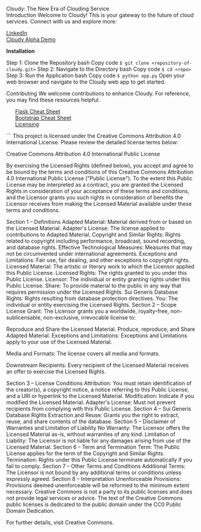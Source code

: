 Cloudy: The New Era of Clouding Service
<br>
Introduction
Welcome to Cloudy! This is your gateway to the future of cloud services. Connect with us and explore more:

<a href="https://www.linkedin.com/in/hamza-mazzout-04513b283/">LinkedIn</a>
<br>
<a href="https://cloudydemoalpha.netlify.app/">Cloudy Alpha Demo</a>

<b>Installation</b>

Step 1: Clone the Repository
bash
Copy code
```$ git clone <repository-of-cloudy.git>```
Step 2: Navigate to the Directory
bash
Copy code
```$ cd <repo>```
Step 3: Run the Application
bash
Copy code
```$ python app.py```
Open your web browser and navigate to the Cloudy web app to get started.

Contributing
We welcome contributions to enhance Cloudy. For reference, you may find these resources helpful:

<ul>
<a href="https://s3.us-east-2.amazonaws.com/prettyprinted/flask_cheatsheet.pdf">Flask Cheat Sheet</a>
  <br>
<a href="https://websitesetup.org/wp-content/uploads/2020/03/Bootstrap-Cheat-Sheet-websitesetup.org_.pdf">Bootstrap Cheat Sheet</a>
  <br>
<a href="http://creativecommons.org/publicdomain/zero/1.0/">Licensing</a>
</ul>
```
This project is licensed under the Creative Commons Attribution 4.0 International License. Please review the detailed license terms below:

Creative Commons Attribution 4.0 International Public License

By exercising the Licensed Rights (defined below), you accept and agree to be bound by the terms and conditions of this Creative Commons Attribution 4.0 International Public License ("Public License"). To the extent this Public License may be interpreted as a contract, you are granted the Licensed Rights in consideration of your acceptance of these terms and conditions, and the Licensor grants you such rights in consideration of benefits the Licensor receives from making the Licensed Material available under these terms and conditions.

Section 1 – Definitions
Adapted Material: Material derived from or based on the Licensed Material.
Adapter's License: The license applied to contributions to Adapted Material.
Copyright and Similar Rights: Rights related to copyright including performance, broadcast, sound recording, and database rights.
Effective Technological Measures: Measures that may not be circumvented under international agreements.
Exceptions and Limitations: Fair use, fair dealing, and other exceptions to copyright rights.
Licensed Material: The artistic or literary work to which the Licensor applied this Public License.
Licensed Rights: The rights granted to you under this Public License.
Licensor: The individual or entity granting rights under this Public License.
Share: To provide material to the public in any way that requires permission under the Licensed Rights.
Sui Generis Database Rights: Rights resulting from database protection directives.
You: The individual or entity exercising the Licensed Rights.
Section 2 – Scope
License Grant: The Licensor grants you a worldwide, royalty-free, non-sublicensable, non-exclusive, irrevocable license to:

Reproduce and Share the Licensed Material.
Produce, reproduce, and Share Adapted Material.
Exceptions and Limitations: Exceptions and Limitations apply to your use of the Licensed Material.

Media and Formats: The license covers all media and formats.

Downstream Recipients: Every recipient of the Licensed Material receives an offer to exercise the Licensed Rights.

Section 3 – License Conditions
Attribution: You must retain identification of the creator(s), a copyright notice, a notice referring to this Public License, and a URI or hyperlink to the Licensed Material.
Modification: Indicate if you modified the Licensed Material.
Adapter's License: Must not prevent recipients from complying with this Public License.
Section 4 – Sui Generis Database Rights
Extraction and Reuse: Grants you the right to extract, reuse, and share contents of the database.
Section 5 – Disclaimer of Warranties and Limitation of Liability
No Warranty: The Licensor offers the Licensed Material as-is, without warranties of any kind.
Limitation of Liability: The Licensor is not liable for any damages arising from use of the Licensed Material.
Section 6 – Term and Termination
Term: The Public License applies for the term of the Copyright and Similar Rights.
Termination: Rights under this Public License terminate automatically if you fail to comply.
Section 7 – Other Terms and Conditions
Additional Terms: The Licensor is not bound by any additional terms or conditions unless expressly agreed.
Section 8 – Interpretation
Unenforceable Provisions: Provisions deemed unenforceable will be reformed to the minimum extent necessary.
Creative Commons is not a party to its public licenses and does not provide legal services or advice. The text of the Creative Commons public licenses is dedicated to the public domain under the CC0 Public Domain Dedication.

For further details, visit Creative Commons.
```
